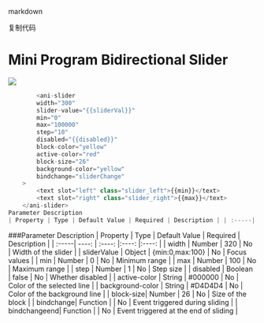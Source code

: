 markdown


复制代码
# Mini Program Bidirectional Slider
![](img.png)
```javascript
        <ani-slider
        width="300"
        slider-value="{{sliderVal}}"
        min="0"
        max="100000"
        step="10"
        disabled="{{disabled}}"
        block-color="yellow"
        active-color="red"
        block-size="26"
        background-color="yellow"
        bindchange="sliderChange"
    >
        <text slot="left" class="slider_left">{{min}}</text>
        <text slot="right" class="slider_right">{{max}}</text>
    </ani-slider>
Parameter Description
| Property | Type | Default Value | Required | Description | | :-----| ----: | :----: |:----: |:----: | | width | Number | 320 | No | Width of the slider | | sliderValue | Object | {min:0,max:100} | No | Focus values | | min | Number | 0 | No | Minimum range | | max | Number | 100 | No | Maximum range | | step | Number | 1 | No | Step size | | disabled | Boolean | false | No | Whether disabled | | active-color | String | #000000 | No | Color of the selected line | | background-color | String | #D4D4D4 | No | Color of the background line | | block-size| Number | 26 | No | Size of the block | | bindchange| Function | | No | Event triggered during 
```
###Parameter Description
| Property | Type | Default Value | Required | Description |
| :-----| ----: | :----: |:----: |:----: | 
| width | Number | 320 | No | Width of the slider |
| sliderValue | Object | {min:0,max:100} | No | Focus values |
| min | Number | 0 | No | Minimum range | 
| max | Number | 100 | No | Maximum range |
| step | Number | 1 | No | Step size |
| disabled | Boolean | false | No | Whether disabled |
| active-color | String | #000000 | No | Color of the selected line | 
| background-color | String | #D4D4D4 | No | Color of the background line |
| block-size| Number | 26 | No | Size of the block | 
| bindchange| Function | 
| No | Event triggered during sliding |
| bindchangeend| Function | 
| No | Event triggered at the end of sliding |
